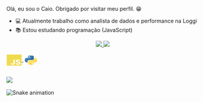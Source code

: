 Olá, eu sou o Caio. Obrigado por visitar meu perfil. 😁


- 💻 Atualmente trabalho como analista de dados e performance na Loggi
- 📚 Estou estudando programação (JavaScript)

<div align="center">
  <a href="https://github.com/caiomduutra">
  <img height="180em" src="https://github-readme-stats.vercel.app/api?username=caiomdutra&show_icons=true&theme=dark&include_all_commits=true&count_private=true"/>
  <img height="180em" src="https://github-readme-stats.vercel.app/api/top-langs/?username=caiomdutra&layout=compact&langs_count=7&theme=dark"/>
</div>
</div>
<div style="display: inline_block"><br>
  <img align="center" alt="Caio-Js" height="30" width="40" src="https://raw.githubusercontent.com/devicons/devicon/master/icons/javascript/javascript-plain.svg">
  <img align="center" alt="Caio-Python" height="30" width="40" src="https://raw.githubusercontent.com/devicons/devicon/master/icons/python/python-original.svg">
</div>

##

<div>
<a href="https://www.linkedin.com/in/caio-dutra-199a3b125/" target="_blank"><img src="https://img.shields.io/badge/-LinkedIn-%230077B5?style=for-the-badge&logo=linkedin&logoColor=white" target="_blank"></a>
</div>

![Snake animation](https://github.com/caiomdutra/caiodutra/blob/output/github-contribution-grid-snake.svg)
